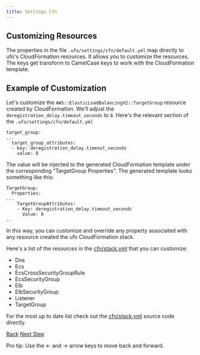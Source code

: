 ```yaml
---
title: Settings Cfn
---
```


## Customizing Resources

The properties in the file `.ufo/settings/cfn/default.yml` map directly to ufo's CloudFormation resources. It allows you to customize the resources.  The keys get transform to CamelCase keys to work with the CloudFormation template.

## Example of Customization

Let's customize the `AWS::ElasticLoadBalancingV2::TargetGroup` resource created by CloudFormation.  We'll adjust the `deregistration_delay.timeout_seconds` to `8`.  Here's the relevant section of the `.ufo/settings/cfn/default.yml`

```
target_group:
...
  target_group_attributes:
  - key: deregistration_delay.timeout_seconds
    value: 8
```

The value will be injected to the generated CloudFormation template under the corresponding "TargetGroup Properties".  The generated template looks something like this:

```
TargetGroup:
  Properties:
...
    TargetGroupAttributes:
    - Key: deregistration_delay.timeout_seconds
      Value: 8
..
```

In this way, you can customize and override any property associated with any resource created the ufo CloudFormation stack.

Here's a list of the resources in the [cfn/stack.yml](https://github.com/tongueroo/ufo/blob/master/lib/cfn/stack.yml) that you can customize:

* Dns
* Ecs
* EcsCrossSecurityGroupRule
* EcsSecurityGroup
* Elb
* ElbSecurityGroup
* Listener
* TargetGroup

For the most up to date list check out the [cfn/stack.yml](https://github.com/tongueroo/ufo/blob/master/lib/cfn/stack.yml) source code directly.

<a id="prev" class="btn btn-basic" href="{% link _docs/settings-network.md %}">Back</a>
<a id="next" class="btn btn-primary" href="{% link _docs/params.md %}">Next Step</a>
<p class="keyboard-tip">Pro tip: Use the <- and -> arrow keys to move back and forward.</p>
